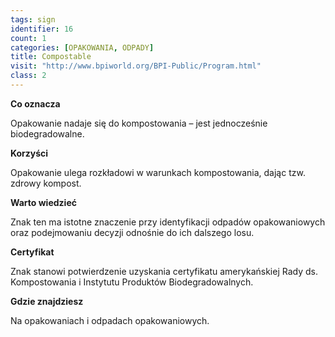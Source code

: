 ```yaml
---
tags: sign
identifier: 16
count: 1
categories: [OPAKOWANIA, ODPADY]
title: Compostable 
visit: "http://www.bpiworld.org/BPI-Public/Program.html"
class: 2
---
```

**Co oznacza**

Opakowanie nadaje się do kompostowania – jest jednocześnie biodegradowalne.

**Korzyści**

Opakowanie ulega rozkładowi w warunkach kompostowania, dając tzw. zdrowy kompost.

**Warto wiedzieć**

Znak ten ma istotne znaczenie przy identyfikacji odpadów opakowaniowych oraz podejmowaniu decyzji odnośnie do ich dalszego losu.

**Certyfikat**

Znak stanowi potwierdzenie uzyskania certyfikatu amerykańskiej Rady ds. Kompostowania i Instytutu Produktów Biodegradowalnych.

**Gdzie znajdziesz**

Na opakowaniach i odpadach opakowaniowych.
